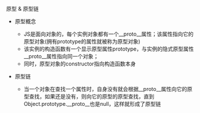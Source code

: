 原型 & 原型链
- 原型概念
    - JS是面向对象的，每个实例对象都有一个\__proto__属性；该属性指向它的原型对象(拥有prototype的属性就被称为原型对象)
    - 该实例的构造函数有一个显示原型属性prototype，与实例的隐式原型属性\__proto__属性指向同一个对象；
    - 同时，原型对象的constructor指向构造函数本身
    
- 原型链
    - 当一个对象在查找一个属性时，自身没有就会根据__proto__属性向它的原型查找，如果还是没有，则向它的原型的原型查找，直到Object.prototype.__proto__也是null，这样就形成了原型链

